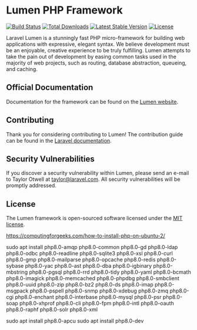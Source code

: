 # Lumen PHP Framework

[![Build Status](https://travis-ci.org/laravel/lumen-framework.svg)](https://travis-ci.org/laravel/lumen-framework)
[![Total Downloads](https://img.shields.io/packagist/dt/laravel/framework)](https://packagist.org/packages/laravel/lumen-framework)
[![Latest Stable Version](https://img.shields.io/packagist/v/laravel/framework)](https://packagist.org/packages/laravel/lumen-framework)
[![License](https://img.shields.io/packagist/l/laravel/framework)](https://packagist.org/packages/laravel/lumen-framework)

Laravel Lumen is a stunningly fast PHP micro-framework for building web applications with expressive, elegant syntax. We believe development must be an enjoyable, creative experience to be truly fulfilling. Lumen attempts to take the pain out of development by easing common tasks used in the majority of web projects, such as routing, database abstraction, queueing, and caching.

## Official Documentation

Documentation for the framework can be found on the [Lumen website](https://lumen.laravel.com/docs).

## Contributing

Thank you for considering contributing to Lumen! The contribution guide can be found in the [Laravel documentation](https://laravel.com/docs/contributions).

## Security Vulnerabilities

If you discover a security vulnerability within Lumen, please send an e-mail to Taylor Otwell at taylor@laravel.com. All security vulnerabilities will be promptly addressed.

## License

The Lumen framework is open-sourced software licensed under the [MIT license](https://opensource.org/licenses/MIT).

https://computingforgeeks.com/how-to-install-php-on-ubuntu-2/

sudo apt install php8.0-amqp php8.0-common php8.0-gd php8.0-ldap php8.0-odbc php8.0-readline php8.0-sqlite3 php8.0-xsl php8.0-curl php8.0-gmp php8.0-mailparse php8.0-opcache php8.0-redis php8.0-sybase php8.0-yac php8.0-ast php8.0-dba php8.0-igbinary php8.0-mbstring php8.0-pgsql php8.0-rrd php8.0-tidy php8.0-yaml php8.0-bcmath php8.0-imagick php8.0-memcached php8.0-phpdbg php8.0-smbclient php8.0-uuid php8.0-zip php8.0-bz2 php8.0-ds php8.0-imap php8.0-msgpack php8.0-pspell php8.0-snmp php8.0-xdebug php8.0-zmq php8.0-cgi php8.0-enchant php8.0-interbase php8.0-mysql php8.0-psr php8.0-soap php8.0-xhprof php8.0-cli php8.0-fpm php8.0-intl php8.0-oauth php8.0-raphf php8.0-solr php8.0-xml


sudo apt install php8.0-apcu
sudo apt install php8.0-dev
